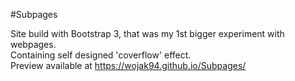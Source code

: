 #Subpages

Site build with Bootstrap 3, that was my 1st bigger experiment with webpages. <br>
Containing self designed 'coverflow' effect. <br>
Preview available at https://wojak94.github.io/Subpages/

